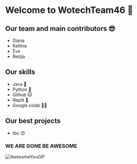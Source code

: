 # Welcome to WotechTeam46 🚀
## Our team and main contributors 😎
- Diana
- Ketlina
- Eve
- Rezija

## Our skills
- Java 🌟
- Python 🐍
- Github 🐱
- Replit 🦎
- Google colab 👯‍♀️
## Our best projects
- tbc 😊

### WE ARE GONE BE AWESOME
![AwesomeYouGIF](https://github.com/dianartu/wotechTeam46/assets/165931581/a39aecc8-f666-4bf4-8f6e-6f3c060c528b)

